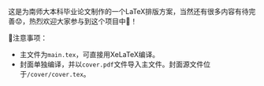 这是为南师大本科毕业论文制作的一个LaTeX排版方案，当然还有很多内容有待完善:worried:，热烈欢迎大家参与到这个项目中:muscle:！

:flashlight:注意事项：
* 主文件为`main.tex`，可直接用XeLaTeX编译。
* 封面单独编译，并以`cover.pdf`文件导入主文件。封面源文件位于`/cover/cover.tex`。
